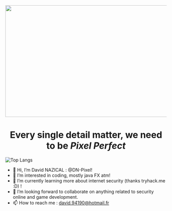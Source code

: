 
<img src="https://miro.medium.com/max/2160/1*yLoplkhUrNsQGkocFEVhhA.gif" width="1600" height="350"/>
<h1 align="center">Every single detail matter, we need to be <i> Pixel Perfect</i></h1>


![Top Langs](https://github-readme-stats.vercel.app/api/top-langs/?username=DN-Pixel&layout=compact&theme=tokyonight&count_private=true&langs_count=16)

- 👋 Hi, I’m David NAZICAL : @DN-Pixel!
- 👀 I’m interested in coding, mostly java FX atm! 
- 🌱 I’m currently learning more about internet security (thanks tryhack.me :D) !
- 💞️ I’m looking forward to collaborate on anything related to security online and game development.
- 📫 How to reach me :
david.94190@hotmail.fr


<!---
DN-Pixel/DN-Pixel is a ✨ special ✨ repository because its `README.md` (this file) appears on your GitHub profile.
You can click the Preview link to take a look at your changes.h
--->
